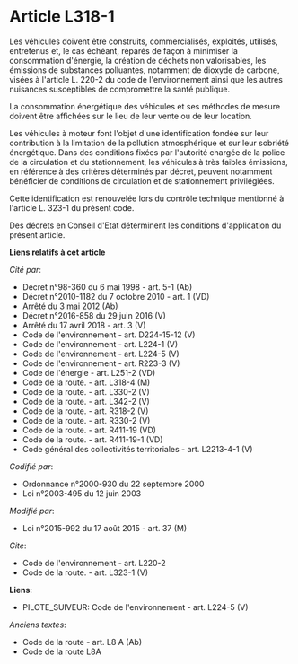 # Article L318-1

Les véhicules doivent être construits, commercialisés, exploités, utilisés, entretenus et, le cas échéant, réparés de façon à
minimiser la consommation d'énergie, la création de déchets non valorisables, les émissions de substances polluantes,
notamment de dioxyde de carbone, visées à l'article L. 220-2 du code de l'environnement ainsi que les autres nuisances
susceptibles de compromettre la santé publique. 

La consommation énergétique des véhicules et ses méthodes de mesure doivent être affichées sur le lieu de leur vente ou de
leur location. 

Les véhicules à moteur font l'objet d'une identification fondée sur leur contribution à la limitation de la pollution
atmosphérique et sur leur sobriété énergétique. Dans des conditions fixées par l'autorité chargée de la police de la
circulation et du stationnement, les véhicules à très faibles émissions, en référence à des critères déterminés par décret,
peuvent notamment bénéficier de conditions de circulation et de stationnement privilégiées. 

Cette identification est renouvelée lors du contrôle technique mentionné à l'article L. 323-1 du présent code. 

Des décrets en Conseil d'Etat déterminent les conditions d'application du présent article.

**Liens relatifs à cet article**

_Cité par_:

  - Décret n°98-360 du 6 mai 1998 - art. 5-1 (Ab)
  - Décret n°2010-1182 du 7 octobre 2010 - art. 1 (VD)
  - Arrêté du 3 mai 2012 (Ab)
  - Décret n°2016-858 du 29 juin 2016 (V)
  - Arrêté du 17 avril 2018 - art. 3 (V)
  - Code de l'environnement - art. D224-15-12 (V)
  - Code de l'environnement - art. L224-1 (V)
  - Code de l'environnement - art. L224-5 (V)
  - Code de l'environnement - art. R223-3 (V)
  - Code de l'énergie - art. L251-2 (VD)
  - Code de la route. - art. L318-4 (M)
  - Code de la route. - art. L330-2 (V)
  - Code de la route. - art. L342-2 (V)
  - Code de la route. - art. R318-2 (V)
  - Code de la route. - art. R330-2 (V)
  - Code de la route. - art. R411-19 (VD)
  - Code de la route. - art. R411-19-1 (VD)
  - Code général des collectivités territoriales - art. L2213-4-1 (V)

_Codifié par_:

  - Ordonnance n°2000-930 du 22 septembre 2000
  - Loi n°2003-495 du 12 juin 2003

_Modifié par_:

  - Loi n°2015-992 du 17 août 2015 - art. 37 (M)

_Cite_:

  - Code de l'environnement - art. L220-2
  - Code de la route. - art. L323-1 (V)

**Liens**:

  - PILOTE_SUIVEUR: Code de l'environnement - art. L224-5 (V)

_Anciens textes_:

  - Code de la route - art. L8 A (Ab)
  - Code de la route L8A

